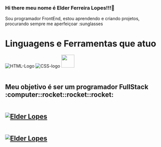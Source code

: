 ### Hi there  meu nome é Elder Ferreira Lopes!!!:wave:

Sou programador FrontEnd,  estou aprendendo e criando projetos, procurando sempre me aperfeiçoar :sunglasses
<br>
<h1>Linguagens e  Ferramentas que atuo</h1>
<img  src= "https://img.shields.io/badge/HTML5-E34F26?style=for-the-badge&logo=html5&logoColor=white" alt="HTML-Logo"/>
<img src="https://img.shields.io/badge/CSS3-1572B6?style=for-the-badge&logo=css3&logoColor=white" alt="CSS-logo"/>
<code><img height="42" src="https://images-wixmp-ed30a86b8c4ca887773594c2.wixmp.com/f/217d5ea0-623d-40b1-9b31-027b904a5f15/ddjrgww-846ce429-3b0d-4ad8-bf6d-ac52dfe48201.png?token=eyJ0eXAiOiJKV1QiLCJhbGciOiJIUzI1NiJ9.eyJzdWIiOiJ1cm46YXBwOjdlMGQxODg5ODIyNjQzNzNhNWYwZDQxNWVhMGQyNmUwIiwiaXNzIjoidXJuOmFwcDo3ZTBkMTg4OTgyMjY0MzczYTVmMGQ0MTVlYTBkMjZlMCIsIm9iaiI6W1t7InBhdGgiOiJcL2ZcLzIxN2Q1ZWEwLTYyM2QtNDBiMS05YjMxLTAyN2I5MDRhNWYxNVwvZGRqcmd3dy04NDZjZTQyOS0zYjBkLTRhZDgtYmY2ZC1hYzUyZGZlNDgyMDEucG5nIn1dXSwiYXVkIjpbInVybjpzZXJ2aWNlOmZpbGUuZG93bmxvYWQiXX0.G0SE64OMLNEGI8vXb21JRl13RMfER1VP8Kh2Ig3oJaQ"></code>
<br>
<br>
<h2>Meu objetivo é ser um programador FullStack :computer::rocket::rocket::rocket:
<br>
<br>

[![Elder Lopes](https://github-readme-stats.vercel.app/api?username=ElderLopes&theme=tokyonight)](https://github.com/ElderLopes/) 
<br>
<br>

[![Elder Lopes](https://github-readme-stats.vercel.app/api/top-langs/?username=ElderLopes&hide=html&layout=compact&theme=tokyonight)](https://github.com/ElderLopes/)

